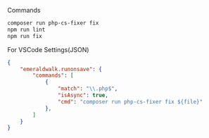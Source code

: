 Commands

```bash
composer run php-cs-fixer fix
npm run lint
npm run fix
```

For VSCode Settings(JSON)

```json
{
    "emeraldwalk.runonsave": {
        "commands": [
            {
                "match": "\\.php$",
                "isAsync": true,
                "cmd": "composer run php-cs-fixer fix ${file}"
            },
        ]
    }
}
```
